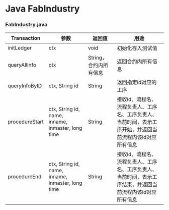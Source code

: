 # Java FabIndustry


### FabIndustry.java

|Transaction|参数|返回值|用途|
|----|----|----|----|
|initLedger|ctx|void|初始化存入测试值|
|queryAllInfo|ctx|String，合约内所有信息|返回合约内所有信息|
|queryInfoByID|ctx, String id|String|返回指定id对应的工序|
|procedureStart|ctx, String id, name, inname, inmaster, long time|String|接收id、流程名、流程负责人、工序名、工序负责人、当前时间，表示工序开始，并返回当前流程内该id对应所有信息|
|procedureEnd|ctx, String id, name, inname, inmaster, long time|String|接收id、流程名、流程负责人、工序名、工序负责人、当前时间，表示工序结束，并返回当前流程内该id对应所有信息|
